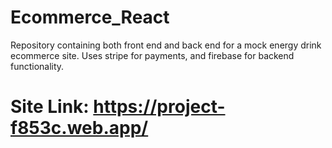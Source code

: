 # Ecommerce_React
Repository containing both front end and back end for a mock energy drink ecommerce site. Uses stripe for payments, and firebase for backend functionality. 

# Site Link: https://project-f853c.web.app/
